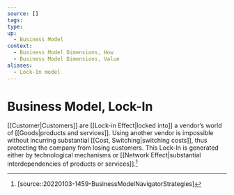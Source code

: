 ```yaml
---
source: []
tags: 
type:
up:
  - Business Model
context:
  - Business Model Dimensions, How
  - Business Model Dimensions, Value
aliases:
  - Lock-In model
---
```


# Business Model, Lock-In

[[Customer|Customers]] are [[Lock-in Effect|locked into]] a vendor’s world of [[Goods|products and services]]. Using another vendor is impossible without incurring substantial [[Cost, Switching|switching costs]], thus protecting the company from losing customers. This Lock-In is generated either by technological mechanisms or [[Network Effect|substantial interdependencies of products or services]].[^1]

[^1]: [source::20220103-1459-BusinessModelNavigatorStrategies]
